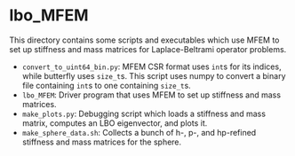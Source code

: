 # lbo_MFEM

This directory contains some scripts and executables which use MFEM to set up stiffness and mass matrices for Laplace-Beltrami operator problems.

- `convert_to_uint64_bin.py`: MFEM CSR format uses `int`s for its indices, while butterfly uses `size_t`s. This script uses numpy to convert a binary file containing `int`s to one containing `size_t`s.
- `lbo_MFEM`: Driver program that uses MFEM to set up stiffness and mass matrices.
- `make_plots.py`: Debugging script which loads a stiffness and mass matrix, computes an LBO eigenvector, and plots it.
- `make_sphere_data.sh`: Collects a bunch of h-, p-, and hp-refined stiffness and mass matrices for the sphere.
